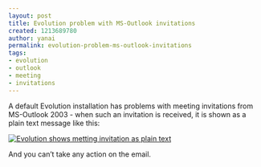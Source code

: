 ```yaml
---
layout: post
title: Evolution problem with MS-Outlook invitations
created: 1213689780
author: yanai
permalink: evolution-problem-ms-outlook-invitations
tags:
- evolution
- outlook
- meeting
- invitations
---
```

<p><span class="thmr_call" id="thmr_42"><span class="thmr_call" id="thmr_6"><p>A default Evolution installation has problems with meeting invitations from MS-Outlook 2003 - when such an invitation is received, it is shown as a plain text message like this:</p> <p><a href="http://geek.co.il/wp/wp-content/uploads/2008/06/evolution-problem.png"><img alt="Evolution shows metting invitation as plain text" src="http://geek.co.il/wp/wp-content/uploads/2008/06/evolution-problem.png" rel="lightbox" title="evolution-problem" class="alignnone size-medium wp-image-460" /></a></p> <p>And you can&rsquo;t take any action on the email.</p></span></span></p>
